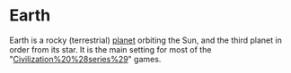 # Earth

Earth is a rocky (terrestrial) [planet](planet) orbiting the Sun, and the third planet in order from its star. It is the main setting for most of the "[Civilization%20%28series%29](Civilization)" games.